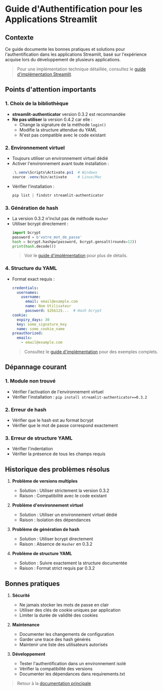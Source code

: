 # Guide d'Authentification pour les Applications Streamlit

## Contexte
Ce guide documente les bonnes pratiques et solutions pour l'authentification dans les applications Streamlit, basé sur l'expérience acquise lors du développement de plusieurs applications.

> Pour une implémentation technique détaillée, consultez le [guide d'implémentation Streamlit](streamlit_auth_guide.md).

## Points d'attention importants

### 1. Choix de la bibliothèque
- **streamlit-authenticator** version 0.3.2 est recommandée
- **Ne pas utiliser** la version 0.4.2 car elle :
  - Change la signature de la méthode `login()`
  - Modifie la structure attendue du YAML
  - N'est pas compatible avec le code existant

### 2. Environnement virtuel
- Toujours utiliser un environnement virtuel dédié
- Activer l'environnement avant toute installation :
  ```powershell
  .\.venv\Scripts\Activate.ps1  # Windows
  source .venv/bin/activate     # Linux/Mac
  ```
- Vérifier l'installation :
  ```powershell
  pip list | findstr streamlit-authenticator
  ```

### 3. Génération de hash
- La version 0.3.2 n'inclut pas de méthode `Hasher`
- Utiliser bcrypt directement :
  ```python
  import bcrypt
  password = b'votre_mot_de_passe'
  hash = bcrypt.hashpw(password, bcrypt.gensalt(rounds=12))
  print(hash.decode())
  ```
  > Voir le [guide d'implémentation](streamlit_auth_guide.md#génération-de-hash-de-mot-de-passe) pour plus de détails.

### 4. Structure du YAML
- Format exact requis :
  ```yaml
  credentials:
    usernames:
      username:
        email: email@example.com
        name: Nom Utilisateur
        password: $2b$12$...  # Hash bcrypt
  cookie:
    expiry_days: 30
    key: some_signature_key
    name: some_cookie_name
  preauthorized:
    emails:
      - email@example.com
  ```
  > Consultez le [guide d'implémentation](streamlit_auth_guide.md#1-configuration-configyaml) pour des exemples complets.

## Dépannage courant

### 1. Module non trouvé
- Vérifier l'activation de l'environnement virtuel
- Vérifier l'installation : `pip install streamlit-authenticator==0.3.2`

### 2. Erreur de hash
- Vérifier que le hash est au format bcrypt
- Vérifier que le mot de passe correspond exactement

### 3. Erreur de structure YAML
- Vérifier l'indentation
- Vérifier la présence de tous les champs requis

## Historique des problèmes résolus

1. **Problème de versions multiples**
   - Solution : Utiliser strictement la version 0.3.2
   - Raison : Compatibilité avec le code existant

2. **Problème d'environnement virtuel**
   - Solution : Utiliser un environnement virtuel dédié
   - Raison : Isolation des dépendances

3. **Problème de génération de hash**
   - Solution : Utiliser bcrypt directement
   - Raison : Absence de `Hasher` en 0.3.2

4. **Problème de structure YAML**
   - Solution : Suivre exactement la structure documentée
   - Raison : Format strict requis par 0.3.2

## Bonnes pratiques

1. **Sécurité**
   - Ne jamais stocker les mots de passe en clair
   - Utiliser des clés de cookie uniques par application
   - Limiter la durée de validité des cookies

2. **Maintenance**
   - Documenter les changements de configuration
   - Garder une trace des hash générés
   - Maintenir une liste des utilisateurs autorisés

3. **Développement**
   - Tester l'authentification dans un environnement isolé
   - Vérifier la compatibilité des versions
   - Documenter les dépendances dans requirements.txt

> Retour à la [documentation principale](../README.md) 